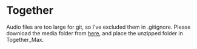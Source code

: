 # Together

Audio files are too large for git, so I’ve excluded them in .gitignore. Please download the media folder from [here](https://drive.google.com/file/d/1troc1jdZltuBdz8Lko4ik4d4s5EObzPD/view?usp=share_link), and place the unzipped folder in Together_Max.